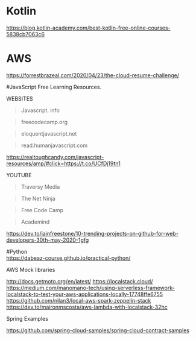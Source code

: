 # Kotlin 
https://blog.kotlin-academy.com/best-kotlin-free-online-courses-5838cb7063c6

# AWS
https://forrestbrazeal.com/2020/04/23/the-cloud-resume-challenge/

#JavaScript Free Learning Resources.

WEBSITES 
> Javascript. info

> freecodecamp.org

> eloquentjavascript.net

> read.humanjavascript.com

https://realtoughcandy.com/javascript-resources/amp/#click=https://t.co/UCfDj19tn1

YOUTUBE
> Traversy Media

> The Net Ninja 

> Free Code Camp

> Academind 

https://dev.to/iainfreestone/10-trending-projects-on-github-for-web-developers-30th-may-2020-1gfg

#Python     
https://dabeaz-course.github.io/practical-python/

AWS Mock libraries

http://docs.getmoto.org/en/latest/
https://localstack.cloud/
https://medium.com/manomano-tech/using-serverless-framework-localstack-to-test-your-aws-applications-locally-17748ffe6755
https://github.com/nilan3/local-aws-spark-zeppelin-stack
https://dev.to/maironmscosta/aws-lambda-with-localstack-32hc

Spring Examples

https://github.com/spring-cloud-samples/spring-cloud-contract-samples



